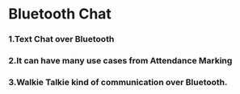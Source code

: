 # Bluetooth Chat
### 1.Text Chat over Bluetooth
### 2.It can have many use cases from Attendance Marking
### 3.Walkie Talkie kind of communication over Bluetooth.


